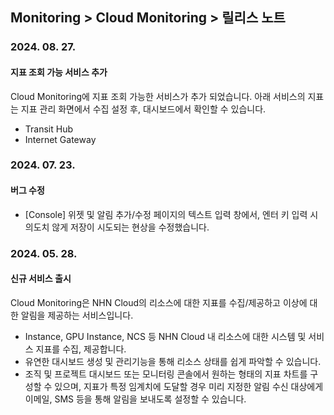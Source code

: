 ## Monitoring > Cloud Monitoring > 릴리스 노트

### 2024. 08. 27.

#### 지표 조회 가능 서비스 추가

Cloud Monitoring에 지표 조회 가능한 서비스가 추가 되었습니다. 
아래 서비스의 지표는 지표 관리 화면에서 수집 설정 후, 대시보드에서 확인할 수 있습니다.
* Transit Hub
* Internet Gateway

### 2024. 07. 23.

#### 버그 수정
* [Console] 위젯 및 알림 추가/수정 페이지의 텍스트 입력 창에서, 엔터 키 입력 시 의도치 않게 저장이 시도되는 현상을 수정했습니다.

### 2024. 05. 28.

#### 신규 서비스 출시
Cloud Monitoring은 NHN Cloud의 리소스에 대한 지표를 수집/제공하고 이상에 대한 알림을 제공하는 서비스입니다. 
* Instance, GPU Instance, NCS 등 NHN Cloud 내 리소스에 대한 시스템 및 서비스 지표를 수집, 제공합니다.
* 유연한 대시보드 생성 및 관리기능을 통해 리소스 상태를 쉽게 파악할 수 있습니다.
* 조직 및 프로젝트 대시보드 또는 모니터링 콘솔에서 원하는 형태의 지표 차트를 구성할 수 있으며, 지표가 특정 임계치에 도달할 경우 미리 지정한 알림 수신 대상에게 이메일, SMS 등을 통해 알림을 보내도록 설정할 수 있습니다.
